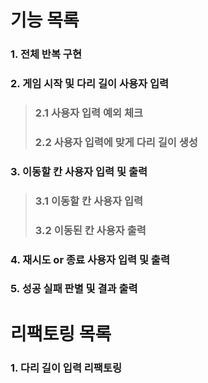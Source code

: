 # 기능 목록

### 1. 전체 반복 구현

### 2. 게임 시작 및 다리 길이 사용자 입력
>### 2.1 사용자 입력 예외 체크
>### 2.2 사용자 입력에 맞게 다리 길이 생성
### 3. 이동할 칸 사용자 입력 및 출력
>### 3.1 이동할 칸 사용자 입력
>### 3.2 이동된 칸 사용자 출력 
### 4. 재시도 or 종료 사용자 입력 및 출력
### 5. 성공 실패 판별 및 결과 출력

# 리팩토링 목록
### 1. 다리 길이 입력 리팩토링

